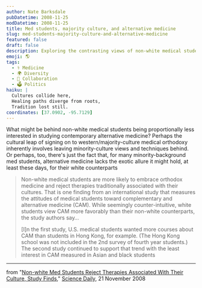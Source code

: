 ```yaml
---
author: Nate Barksdale
pubDatetime: 2008-11-25
modDatetime: 2008-11-25
title: Med students, majority culture, and alternative medicine
slug: med-students-majority-culture-and-alternative-medicine
featured: false
draft: false
description: Exploring the contrasting views of non-white medical students on alternative medicine reveals deeper cultural dynamics at play.
emoji: 🌎
tags:
  - ⚕️ Medicine
  - 🌍 Diversity
  - 🤝 Collaboration
  - 🗳️ Politics
haiku: |
  Cultures collide here,  
  Healing paths diverge from roots,  
  Tradition lost still.
coordinates: [37.0902, -95.7129]
---
```


What might be behind non-white medical students being proportionally less interested in studying contemporary alternative medicine? Perhaps the cultural leap of signing on to western/majority-culture medical orthodoxy inherently involves leaving minority-culture views and techniques behind. Or perhaps, too, there's just the fact that, for many minority-background med students, alternative medicine lacks the exotic allure it might hold, at least these days, for their white counterparts

> Non-white medical students are more likely to embrace orthodox medicine and reject therapies traditionally associated with their cultures. That is one finding from an international study that measures the attitudes of medical students toward complementary and alternative medicine (CAM). While seemingly counter-intuitive, white students view CAM more favorably than their non-white counterparts, the study authors say…
>
> [I]n the first study, U.S. medical students wanted more courses about CAM than students in Hong Kong, for example. (The Hong Kong school was not included in the 2nd survey of fourth year students.) The second study continued to support that trend with the least interest in CAM measured in Asian and black students

---

from "[Non-white Med Students Reject Therapies Associated With Their Culture, Study Finds](https://www.google.com/search?q=%22Non-white%20Med%20Students%20Reject%20Therapies%20Associated%20With%20Their%20Culture%2C%20Study%20Finds%22%20sciencedaily.com)," [Science Daily](http://web.archive.org/web/20230924072020/https://www.sciencedaily.com/releases/2008/11/081117153205.htm), 21 November 2008
